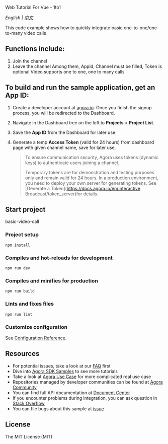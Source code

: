 Web Tutorial For Vue - 1to1

*English | [中文](README.zh.md)*

This code example shows how to quickly integrate basic one-to-one/one-to-many video calls

## Functions include:
1. Join the channel
2. Leave the channel
Among them, Appid, Channel must be filled, Token is optional
Video supports one to one, one to many calls

## To build and run the sample application, get an App ID:
1. Create a developer account at [agora.io](https://dashboard.agora.io/signin/). Once you finish the signup process, you will be redirected to the Dashboard.

2. Navigate in the Dashboard tree on the left to **Projects** > **Project List**.

3. Save the **App ID** from the Dashboard for later use.

4. Generate a temp **Access Token** (valid for 24 hours) from dashboard page with given channel name, save for later use.

   > To ensure communication security, Agora uses tokens (dynamic keys) to authenticate users joining a channel.
   >
   > Temporary tokens are for demonstration and testing purposes only and remain valid for 24 hours. In a production environment, you need to deploy your own server for generating tokens. See [Generate a Token](https://docs.agora.io/en/Interactive Broadcast/token_server)for details.

## Start project
basic-video-call

### Project setup
```
npm install
```

### Compiles and hot-reloads for development
```
npm run dev
```

### Compiles and minifies for production
```
npm run build
```

### Lints and fixes files
```
npm run lint
```

### Customize configuration
See [Configuration Reference](https://cli.vuejs.org/config/).

## Resources

- For potential issues, take a look at our [FAQ](https://docs.agora.io/en/faq) first
- Dive into [Agora SDK Samples](https://github.com/AgoraIO) to see more tutorials
- Take a look at [Agora Use Case](https://github.com/AgoraIO-usecase) for more complicated real use case
- Repositories managed by developer communities can be found at [Agora Community](https://github.com/AgoraIO-Community)
- You can find full API documentation at [Document Center](https://docs.agora.io/en/)
- If you encounter problems during integration, you can ask question in [Stack Overflow](https://stackoverflow.com/questions/tagged/agora.io)
- You can file bugs about this sample at [issue](https://github.com/AgoraIO/Basic-Video-Call/issues)

## License

The MIT License (MIT)
